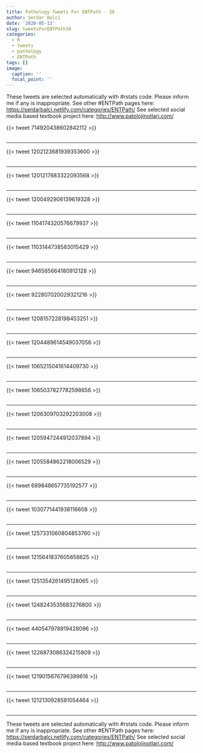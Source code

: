 ```yaml
---
title: Pathology Tweets For ENTPath - 38
author: Serdar Balci
date: '2020-05-13'
slug: tweetsForENTPath38
categories:
  - R
  - tweets
  - pathology
  - ENTPath
tags: []
image:
  caption: ''
  focal_point: ''
---
```



These tweets are selected automatically with #rstats code. Please inform me if any is inappropriate.
See other #ENTPath pages here: https://serdarbalci.netlify.com/categories/ENTPath/ 
See selected social media based textbook project here: http://www.patolojinotlari.com/

{{< tweet 714920438602842112 >}}
<br>
<br>
<hr>
{{< tweet 1202123681939353600 >}}
<br>
<br>
<hr>
{{< tweet 1201217683322093568 >}}
<br>
<br>
<hr>
{{< tweet 1200492906139619328 >}}
<br>
<br>
<hr>
{{< tweet 1104174320576679937 >}}
<br>
<br>
<hr>
{{< tweet 1103144738583015429 >}}
<br>
<br>
<hr>
{{< tweet 946565664180912128 >}}
<br>
<br>
<hr>
{{< tweet 922807020029321216 >}}
<br>
<br>
<hr>
{{< tweet 1208157228198453251 >}}
<br>
<br>
<hr>
{{< tweet 1204489614549037056 >}}
<br>
<br>
<hr>
{{< tweet 1065215041614409730 >}}
<br>
<br>
<hr>
{{< tweet 1065037827782598656 >}}
<br>
<br>
<hr>
{{< tweet 1206309703292203008 >}}
<br>
<br>
<hr>
{{< tweet 1205947244912037894 >}}
<br>
<br>
<hr>
{{< tweet 1205584862218006529 >}}
<br>
<br>
<hr>
{{< tweet 689848657735192577 >}}
<br>
<br>
<hr>
{{< tweet 1030771441938116608 >}}
<br>
<br>
<hr>
{{< tweet 1257331060804853760 >}}
<br>
<br>
<hr>
{{< tweet 1215641837605658625 >}}
<br>
<br>
<hr>
{{< tweet 1251354261495128065 >}}
<br>
<br>
<hr>
{{< tweet 1248243535683276800 >}}
<br>
<br>
<hr>
{{< tweet 440547978919428096 >}}
<br>
<br>
<hr>
{{< tweet 1226873086324215809 >}}
<br>
<br>
<hr>
{{< tweet 1219015676796399616 >}}
<br>
<br>
<hr>
{{< tweet 1212130928581054464 >}}
<br>
<br>
<hr>


These tweets are selected automatically with #rstats code. Please inform me if any is inappropriate.
See other #ENTPath pages here: https://serdarbalci.netlify.com/categories/ENTPath/ 
See selected social media based textbook project here: http://www.patolojinotlari.com/

